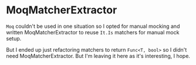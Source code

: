 MoqMatcherExtractor
===================
`Moq` couldn't be used in one situation so I opted for manual mocking and written MoqMatcherExtractor to reuse `It.Is` matchers for manual mock setup.

But I ended up just refactoring matchers to return `Func<T, bool>` so I didn't need MoqMatcherExtractor. But I'm leaving it here as it's interesting, I hope.